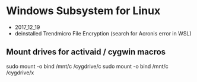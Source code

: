 
# Windows Subsystem for Linux


* 2017_12_19
* deinstalled Trendmicro File Encryption (search for Acronis error in WSL)


## Mount drives for activaid / cygwin macros

sudo mount -o bind /mnt/c /cygdrive/c
sudo mount -o bind /mnt/c /cygdrive/x



